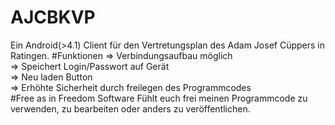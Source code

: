 # AJCBKVP
Ein Android(>4.1) Client für den Vertretungsplan des Adam Josef Cüppers in Ratingen.
#Funktionen
=> Verbindungsaufbau möglich <br>
=> Speichert Login/Passwort auf Gerät <br>
=> Neu laden Button <br>
=> Erhöhte Sicherheit durch freilegen des Programmcodes <br>
#Free as in Freedom Software
Fühlt euch frei meinen Programmcode zu verwenden, zu bearbeiten oder anders zu veröffentlichen. <br>
